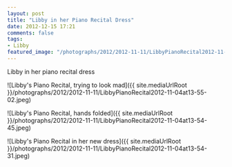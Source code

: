 ```yaml
---
layout: post
title: "Libby in her Piano Recital Dress"
date: 2012-12-15 17:21
comments: false
tags: 
- Libby
featured_image: "/photographs/2012/2012-11-11/LibbyPianoRecital2012-11-04at13-55-02.jpeg"
---
```

Libby in her piano recital dress

![Libby's Piano Recital, trying to look mad]({{ site.mediaUrlRoot }}/photographs/2012/2012-11-11/LibbyPianoRecital2012-11-04at13-55-02.jpeg)


![Libby's Piano Recital, hands folded]({{ site.mediaUrlRoot }}/photographs/2012/2012-11-11/LibbyPianoRecital2012-11-04at13-54-45.jpeg)


![Libby's Piano Recital in her new dress]({{ site.mediaUrlRoot }}/photographs/2012/2012-11-11/LibbyPianoRecital2012-11-04at13-54-31.jpeg)



